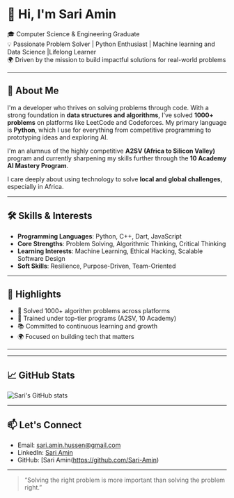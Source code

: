# 👋 Hi, I'm Sari Amin

🎓 Computer Science & Engineering Graduate  
💡 Passionate Problem Solver | Python Enthusiast | Machine learning and Data Science |Lifelong Learner  
🌍 Driven by the mission to build impactful solutions for real-world problems

---

## 🧠 About Me

I'm a developer who thrives on solving problems through code. With a strong foundation in **data structures and algorithms**, I’ve solved **1000+ problems** on platforms like LeetCode and Codeforces. My primary language is **Python**, which I use for everything from competitive programming to prototyping ideas and exploring AI.

I'm an alumnus of the highly competitive **A2SV (Africa to Silicon Valley)** program and currently sharpening my skills further through the **10 Academy AI Mastery Program**.

I care deeply about using technology to solve **local and global challenges**, especially in Africa.

---

## 🛠️ Skills & Interests

- **Programming Languages**: Python, C++, Dart, JavaScript  
- **Core Strengths**: Problem Solving, Algorithmic Thinking, Critical Thinking  
- **Learning Interests**: Machine Learning, Ethical Hacking, Scalable Software Design  
- **Soft Skills**: Resilience, Purpose-Driven, Team-Oriented

---

## 📌 Highlights

- 🧠 Solved 1000+ algorithm problems across platforms  
- 🎯 Trained under top-tier programs (A2SV, 10 Academy)  
- 📚 Committed to continuous learning and growth  
- 🌍 Focused on building tech that matters

---
---

## 📈 GitHub Stats

![Sari's GitHub stats](https://github-readme-stats.vercel.app/api?username=Sari-Amin&show_icons=true&theme=radical)

---

## 📫 Let's Connect

- Email: sari.amin.hussen@gmail.com  
- LinkedIn: [Sari Amin](https://linkedin.com/in/ibnuamin4)  
- GitHub: [Sari Amin(https://github.com/Sari-Amin)

---

> “Solving the right problem is more important than solving the problem right.”

